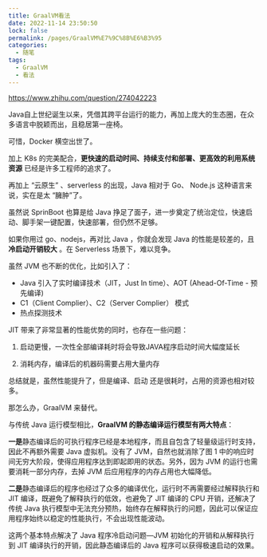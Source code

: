 ```yaml
---
title: GraalVM看法
date: 2022-11-14 23:50:50
lock: false
permalink: /pages/GraalVM%E7%9C%8B%E6%B3%95
categories:
  - 随笔
tags:
  - GraalVM
  - 看法
---
```

https://www.zhihu.com/question/274042223

Java自上世纪诞生以来，凭借其跨平台运行的能力，再加上庞大的生态圈，在众多语言中脱颖而出，且稳居第一座椅。



可惜，Docker 横空出世了。



加上 K8s 的完美配合，**更快速的启动时间、持续支付和部署、更高效的利用系统资源**   已经是许多工程师的追求了。



再加上 “云原生” 、serverless 的出现，Java 相对于 Go、 Node.js 这种语言来说，实在是太 “臃肿”了。



虽然说 SprinBoot 也算是给 Java 挣足了面子，进一步奠定了统治定位，快速启动、脚手架一键配置，快速部署，但仍然不足够。



如果你用过 go、nodejs，再对比 Java ，你就会发现 Java 的性能是较差的，且  **冷启动开销较大** 。在 Serverless 场景下，难以竞争。





虽然 JVM 也不断的优化，比如引入了：

- Java 引入了实时编译技术（JIT，Just In time）、AOT (Ahead-Of-Time - 预先编译)
- C1（Client Complier）、C2（Server Complier） 模式
- 热点探测技术



 JIT 带来了非常显著的性能优势的同时，也存在一些问题：

1. 启动更慢，一次性全部编译耗时将会导致JAVA程序启动时间大幅度延长

2. 消耗内存，编译后的机器码需要占用大量内存



总结就是，虽然性能提升了，但是编译、启动 还是很耗时，占用的资源也相对较多。



那怎么办，GraalVM  来替代。



与传统 Java 运行模型相比，**GraalVM 的静态编译运行模型有两大特点**：

**一是**静态编译后的可执行程序已经是本地程序，而且自包含了轻量级运行时支持，因此不再额外需要 Java 虚拟机。没有了 JVM，自然也就消除了图 1 中的响应时间无穷大阶段，使得应用程序达到即起即用的状态。另外，因为 JVM 的运行也需要消耗一部分内存，去掉 JVM 后应用程序的内存占用也大幅降低。

**二是**静态编译后的程序也经过了众多的编译优化，运行时不再需要经过解释执行和 JIT 编译，既避免了解释执行的低效，也避免了 JIT 编译的 CPU 开销，还解决了传统 Java 执行模型中无法充分预热，始终存在解释执行的问题，因此可以保证应用程序始终以稳定的性能执行，不会出现性能波动。



这两个基本特点解决了 Java 程序冷启动问题—JVM 初始化的开销和从解释执行到 JIT 编译执行的开销，因此静态编译后的 Java 程序可以获得极速启动的效果。